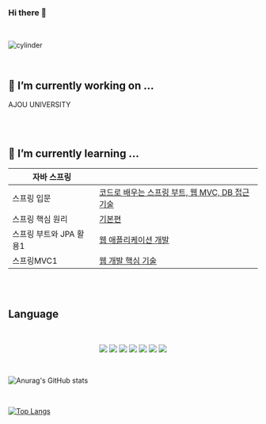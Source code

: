 

### Hi there 👋
<br>

![cylinder](https://capsule-render.vercel.app/api?type=cylinder&color=auto&text=YANG_JI_WOONG&fontAlignY=45&fontSize=40&height=150&animation=blinking)

<br>




## 🔭 I’m currently working on ...

AJOU UNIVERSITY

<br>
<br>

## 🌱 I’m currently learning ...

|자바 스프링||
|--|--|
|스프링 입문|[코드로 배우는 스프링 부트, 웹 MVC, DB 접근 기술](https://github.com/jerry3269/springboot-1)|
|스프링 핵심 원리|[기본편](https://github.com/jerry3269/springboot-2)|
|스프링 부트와 JPA 활용1|[웹 애플리케이션 개발](https://github.com/jerry3269/springboot3)|
|스프링MVC1|[웹 개발 핵심 기술](https://github.com/jerry3269/springMVC1)|

<br><br>

## Language

<br>

<p align='center'>
<img src="https://img.shields.io/badge/JAVA%20-FF0000.svg?&style=for-the-badge&&logoColor=white"/>
<img src="https://img.shields.io/badge/CSS%20-FF9E0F.svg?&style=for-the-badge&&logoColor=white"/>
<img src="https://img.shields.io/badge/JSP%20-FECC00.svg?&style=for-the-badge&&logoColor=white"/>
<img src="https://img.shields.io/badge/JAVA SCRIPT%20-006643.svg?&style=for-the-badge&&logoColor=white"/>
<img src="https://img.shields.io/badge/JPA%20-00CAFF.svg?&style=for-the-badge&&logoColor=white"/>
<img src="https://img.shields.io/badge/JAVA SPRING%20-232F3E.svg?&style=for-the-badge&&logoColor=white"/>
<img src="https://img.shields.io/badge/HTML%20-66459B.svg?&style=for-the-badge&&logoColor=white"/>
</p>


<br>

![Anurag's GitHub stats](https://github-readme-stats.vercel.app/api?username=jerry3269&show_icons=true&theme=radical)

<br>

[![Top Langs](https://github-readme-stats.vercel.app/api/top-langs/?username=jerry3269&langs_count=8)](https://github.com/jerry3269/github-readme-stats)
